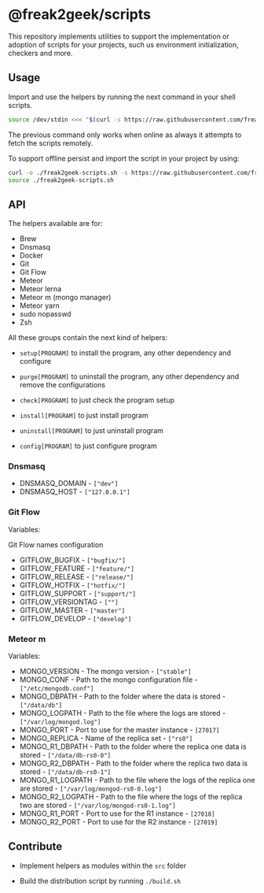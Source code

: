 # @freak2geek/scripts

This repository implements utilities to support the implementation or adoption of scripts for your projects, such us environment initialization, checkers and more.

## Usage

Import and use the helpers by running the next command in your shell scripts.

``` bash
source /dev/stdin <<< "$(curl -s https://raw.githubusercontent.com/freak2geek/scripts/master/dist/index.sh)"
```

The previous command only works when online as always it attempts to fetch the scripts remotely.

To support offline persist and import the script in your project by using:

```bash
curl -o ./freak2geek-scripts.sh -s https://raw.githubusercontent.com/freak2geek/scripts/master/dist/index.sh
source ./freak2geek-scripts.sh
```

## API

The helpers available are for:

- Brew
- Dnsmasq
- Docker
- Git
- Git Flow
- Meteor
- Meteor lerna
- Meteor m (mongo manager)
- Meteor yarn
- sudo nopasswd
- Zsh

All these groups contain the next kind of helpers:

- `setup[PROGRAM]` to install the program, any other dependency and configure

- `purge[PROGRAM]` to uninstall the program, any other dependency and remove the configurations

- `check[PROGRAM]` to just check the program setup

- `install[PROGRAM]` to just install program

- `uninstall[PROGRAM]` to just uninstall program

- `config[PROGRAM]` to just configure program

### Dnsmasq

- DNSMASQ_DOMAIN - `["dev"]`
- DNSMASQ_HOST - `["127.0.0.1"]`

### Git Flow

Variables: 

Git Flow names configuration
- GITFLOW_BUGFIX - `["bugfix/"]`
- GITFLOW_FEATURE - `["feature/"]`
- GITFLOW_RELEASE - `["release/"]`
- GITFLOW_HOTFIX - `["hotfix/"]`
- GITFLOW_SUPPORT - `["support/"]`
- GITFLOW_VERSIONTAG - `[""]`
- GITFLOW_MASTER - `["master"]`
- GITFLOW_DEVELOP - `["develop"]`

### Meteor m

Variables: 

- MONGO_VERSION - The mongo version - `["stable"]`
- MONGO_CONF - Path to the mongo configuration file - `["/etc/mongodb.conf"]`
- MONGO_DBPATH - Path to the folder where the data is stored - `["/data/db"]`
- MONGO_LOGPATH - Path to the file where the logs are stored - `["/var/log/mongod.log"]`
- MONGO_PORT - Port to use for the master instance - `[27017]`
- MONGO_REPLICA - Name of the replica set - `["rs0"]`
- MONGO_R1_DBPATH - Path to the folder where the replica one data is stored - `["/data/db-rs0-0"]`
- MONGO_R2_DBPATH - Path to the folder where the replica two data is stored - `["/data/db-rs0-1"]`
- MONGO_R1_LOGPATH - Path to the file where the logs of the replica one are stored - `["/var/log/mongod-rs0-0.log"]`
- MONGO_R2_LOGPATH - Path to the file where the logs of the replica two are stored - `["/var/log/mongod-rs0-1.log"]`
- MONGO_R1_PORT - Port to use for the R1 instance - `[27018]`
- MONGO_R2_PORT - Port to use for the R2 instance - `[27019]`

## Contribute

- Implement helpers as modules within the `src` folder

- Build the distribution script by running `./build.sh`
